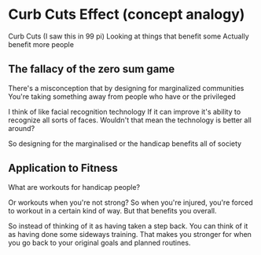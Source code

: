 # Curb Cuts Effect (concept analogy)

Curb Cuts
(I saw this in 99 pi)
Looking at things that benefit some
Actually benefit more people

## The fallacy of the zero sum game

There's a misconception that by designing for marginalized communities
You're taking something away from people who have or the privileged

I think of like facial recognition technology
If it can improve it's ability to recognize all sorts of faces.
Wouldn't that mean the technology is better all around?

So designing for the marginalised or the handicap benefits all of society

## Application to Fitness

What are workouts for handicap people?

Or workouts when you're not strong?
So when you're injured, you're forced to workout in a certain kind of way.
But that benefits you overall.

So instead of thinking of it as having taken a step back.
You can think of it as having done some sideways training.
That makes you stronger for when you go back to your original goals and planned routines.